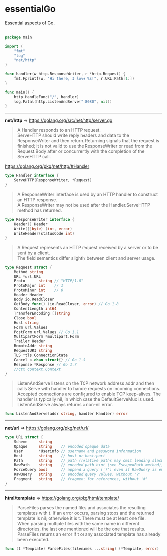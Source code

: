 # essentialGo
Essential aspects of Go.<br><br>

```go
package main

import (
    "fmt"
    "log"
    "net/http"
)

func handler(w http.ResponseWriter, r *http.Request) {
    fmt.Fprintf(w, "Hi there, I love %s!", r.URL.Path[1:])
}

func main() {
    http.HandleFunc("/", handler)
    log.Fatal(http.ListenAndServe(":8080", nil))
}
```

<hr>

**net/http** => https://golang.org/src/net/http/server.go

> A Handler responds to an HTTP request.<br>
> ServeHTTP should write reply headers and data to the ResponseWriter and then return.
> Returning signals that the request is finished; it is not valid to use the ResponseWriter 
> or read from the Request.Body after or concurrently with the completion of the ServeHTTP call.

https://golang.org/pkg/net/http/#Handler

```go
type Handler interface {
	ServeHTTP(ResponseWriter, *Request)
}
```

> A ResponseWriter interface is used by an HTTP handler to construct an HTTP response.<br>
> A ResponseWriter may not be used after the Handler.ServeHTTP method has returned.

```go
type ResponseWriter interface {
    Header() Header
    Write([]byte) (int, error)
    WriteHeader(statusCode int)
}
```

> A Request represents an HTTP request received by a server or to be sent by a client.<br>
> The field semantics differ slightly between client and server usage.
```go
type Request struct {
    Method string
    URL *url.URL
    Proto      string // "HTTP/1.0"
    ProtoMajor int    // 1
    ProtoMinor int    // 0
    Header Header
    Body io.ReadCloser
    GetBody func() (io.ReadCloser, error) // Go 1.8
    ContentLength int64
    TransferEncoding []string
    Close bool
    Host string
    Form url.Values
    PostForm url.Values // Go 1.1
    MultipartForm *multipart.Form
    Trailer Header
    RemoteAddr string
    RequestURI string
    TLS *tls.ConnectionState
    Cancel <-chan struct{} // Go 1.5
    Response *Response // Go 1.7
    //ctx context.Context
}
```

> ListenAndServe listens on the TCP network address addr and then calls Serve with handler to handle requests on incoming connections.
> Accepted connections are configured to enable TCP keep-alives.
> The handler is typically nil, in which case the DefaultServeMux is used.
> ListenAndServe always returns a non-nil error.
```go
func ListenAndServe(addr string, handler Handler) error
```
<hr>

**net/url** => https://golang.org/pkg/net/url/

```go
type URL struct {
    Scheme     string
    Opaque     string    // encoded opaque data
    User       *Userinfo // username and password information
    Host       string    // host or host:port
    Path       string    // path (relative paths may omit leading slash)
    RawPath    string    // encoded path hint (see EscapedPath method); added in Go 1.5
    ForceQuery bool      // append a query ('?') even if RawQuery is empty; added in Go 1.7
    RawQuery   string    // encoded query values, without '?'
    Fragment   string    // fragment for references, without '#'
}
```


<hr>

**html/template** => https://golang.org/pkg/html/template/

> ParseFiles parses the named files and associates the resulting templates with t. If an error occurs, parsing stops and the returned template is nil; otherwise it is t. There must be at least one file.<br>
> When parsing multiple files with the same name in different directories, the last one mentioned will be the one that results.<br>
> ParseFiles returns an error if t or any associated template has already been executed. 

```go
func (t *Template) ParseFiles(filenames ...string) (*Template, error)
```


